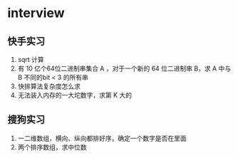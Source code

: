 # interview
## 快手实习
1. sqrt 计算
2. 有 10 亿个64位二进制串集合 A ，对于一个新的 64 位二进制串 B，求 A 中与 B 不同的bit < 3 的所有串
3. 快排算法复杂度怎么求
4. 无法装入内存的一大坨数字，求第 K 大的

## 搜狗实习
1. 一二维数组，横向、纵向都排好序，确定一个数字是否在里面
2. 两个排序数组，求中位数